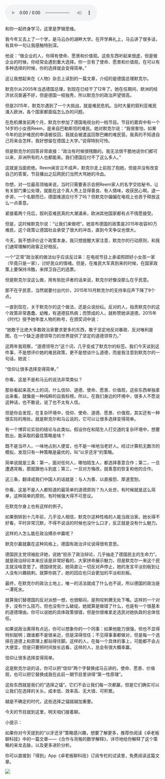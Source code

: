 <audio src="http://igetoss.cdn.igetget.com/mp3/201704/02/201704022249259930141828.mp3" controls="controls">您的浏览器不支持 audio 标签。</audio><p>和你一起终身学习，这里是罗辑思维。</p><p>我今年又去上了一个学，是马云办的湖畔大学。在开学典礼上，马云讲了很多话，有其中一句让我感触特别深。</p><p>他说：“做企业的人，你得有使命、愿景和价值观。这些东西听起来很虚，但是做企业的时候，你经常会遇到重大选择。你一旦有了使命、愿景和价值观，在可以有多种选择的时候，你的选择就会变得简单。”</p><p>这让我想起来在《人物》杂志上读到的一篇文章，介绍的是德国总理默克尔。</p><p>默克尔从2005年当选德国总理，到现在已经干了12年了。她在任期间，欧洲的经济状况普遍不好，但是德国一枝独秀，所以默克尔的政治声望很高。</p><p>但是2015年，默克尔遇到了一个大挑战，就是难民危机。当时大量的叙利亚难民涌入欧洲，各个国家都面临怎么办的问题。</p><p>在危机爆发前两个月，默克尔参加了德国电视台的一档节目。节目的嘉宾中有一个14岁的小女孩Reem，是来自巴勒斯坦的难民。她对默克尔说：“我很害怕，如果今年的庇护难民的申请被驳回，我就会被遣返回黎巴嫩的难民营。我真的不知道自己将来会怎样，我好想留在德国上大学。”说得特别可怜。</p><p>但是默克尔的回答非常直接：“政治有时候很残酷的。我无法很干脆地说你们都可以来，非洲所有的人也都能来。我们德国应付不了这么多人。”</p><p>这就是当面拒绝。Reem闻言泣不成声，默克尔走上前抱了抱她，但是并没有改变自己的答案，节目播出之后网民们当然大骂她的冷血。</p><p>你想，对一位最高领袖来说，当时只需要表示会把Reem家人的名字交给秘书，让有关部门秉公处理，就能在这个真人秀上显得善良、有人情味，收获民心啊。退一步讲，一个名额而已，德国难道应付不了吗？但默克尔偏偏在电视上也吝于释放这么一点善意。</p><p>紧接着两个月后，叙利亚难民真的大潮涌来，欧洲其他国家都有点不情愿接受。</p><p>但是，这时候默克尔说：“让我们来做吧”。她宣布德国的政策是2015年收容80万难民，这个政策让德国社会承受了很大的冲击，直到今天争议也很大。</p><p>今天，我不想评价这个政策本身。我只想提醒大家注意，默克尔的行动原则，和我们通常理解的政客正好相反。</p><p>一个“正常”政治家的做法似乎应该反过来：在电视节目上承诺照顾好小女孩一家（毕竟只是一家），讨好民众的情绪。但是，在难民大军真到来的时候，在国家政策上要保持冷酷，来捍卫自己的选票。</p><p>但是默克尔没这么做，用有些批评者的话来说，默克尔好像没那么在乎民意。</p><p>那不在乎民意，当然就要付出代价，2015年10月默克尔的支持率应声下降了9个点。</p><p>一直到现在，关于默克尔的这个做法，还是众说纷纭。反对的人，指责默克尔的这个政策非常愚蠢、幼稚，有道德狂热病；而赞成的人，就称赞她讲道德。2015年《时代》授予她年度人物的称号，在颁奖词中说：</p><p>“她敢于比绝大多数政治家要求更多的东西，敢于坚定地反对暴政、反对唯利是图，在一个缺乏道德领导力的世界提供了坚定的道德领导力。”</p><p>这两年我观察，“道德领导力”这个词，几乎变成了默克尔的标签。我们今天谈到这件事，不是想评价她的难民政策，更不是想谈什么道德，而是我注意到默克尔的一句话，她说：</p><p>“信仰让很多选择变得简单。”</p><p>你看，这是不是和马云的说法非常类似？</p><p>那些看起来高大上的词，什么信仰、道德、使命、愿景、价值观，这些东西单独拿出来看，就像是一种纯粹的自我标榜。所以，在我们身边的环境中，很多人不愿说这种话，也不敢说，说了也不太有人信。</p><p>但是你会发现，在复杂环境中，信仰、使命、道德、愿景、价值观，其实还有一种很实际的用处。就是默克尔和马云说的，它可以让很多选择变得简单。</p><p>有一个博弈论实验的结论与此类似。假设你在和陌生人打交道的复杂环境中，想要胜出，能采取的最佳策略是啥？</p><p>既不是当坏人，一味地占别人便宜，也不是一味地当老好人。经过计算机无数次的模拟，发现只有一种策略是最优的，叫“以牙还牙“的策略。</p><p>简单说就是三条：第一，面对任何人，哪怕陌生人，都选择善意合作；第二，一旦遭遇背叛，那就跟他斗到底；第三，一旦对方悔改，就善意的恢复和他的合作。</p><p>这三条，翻译成我们中国人的话就是：与人为善、以直报怨、厚道宽恕。</p><p>你看，这是不是人人都知道的最简单的道德原则？为人处世，有时候就是这么简单，这种简单的原则，有时候强大得不可思议。</p><p>在默克尔身上也有这样的例子。</p><p>如果倒转到十几年前，几乎没人相信，默克尔这种性格的人能当政治家。她长得不好看，平时非常沉默，不得不说话的时候也没什么口才，反正就是没有什么魅力。</p><p>这样的人怎么能在政治搏杀中赢呢？</p><p>默克尔赢就赢在这种风格上，德国有政治评论说得很有意思。</p><p>德国民主党领袖批评她，说她“扼杀了政治辩论，几乎抽走了德国民主的生命力”。就是政治辩论本来应该是非常好看的，大家拼命展示魅力，但是默克尔一来这个民主就没啥意思了。德国绿党说，她简直让一切反对声停止，她的发言平淡刻板到让人没有兴趣挑刺。就算你挑了，她的回应也只会更加的平淡和刻板。</p><p>最终，在默克尔的政治土地上，唯一的活法就成了什么也不说，所以德国的政治是一潭死水。</p><p>就算我们替德国的反对派想一想，也很郁闷，是狗咬刺猬无处下嘴。这样的一个对手，没有什么技巧，但也没有什么破绽。她就算是做错了什么，也是有一个很基本的道德理由。你可以说她的具体政策很错，但是你很难拿走选民对她执政的总体信任。</p><p>如果说政治离得有点远，你可以想象你的一个同事：如果他能力很强，但也不显得特别聪明；跟谁都不是很亲近，但是深得信任；不见得事事都做对，但是每一个选择在道德上和原理上都站得住脚。这样的人，在每一个具体的事上，可能都不会占大便宜，但是只要把时间放长远看，这样的人，总会有很大概率赢。</p><p>信仰让很多选择变得简单。</p><p>这是默克尔说的话，你可以把“信仰”两个字替换成马云讲的，使命、愿景、价值观，也可以把它替换成我在此前一期节目里讲得“第一性原理”。</p><p>这些东西就是我们的“选择之锚”。它们不会让我们每一次都赢，但是它们确实可以让我们在选择的关头，成本低、效率高、无大错、可积累。</p><p>越是不确定的时代，这些选择之锚就越加重要。</p><p>今天的节目就到这里，明天咱们接着聊。</p><p>小提示：</p><p>如果你对今天提到的“以牙还牙”策略感兴趣，想要了解更多，推荐你阅读《卓老板聊科技》中的一篇文章——《合作与背叛的数学解释》，详尽地给你解释了这个策略的来龙去脉，以及更多进阶分析。</p><p>你可以直接到「得到」App《卓老板聊科技》订阅专栏的试读里，免费阅读这篇文章。</p><img src="https://piccdn.igetget.com/img/201704/03/201704030728212850022693.jpg" />